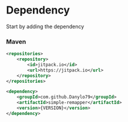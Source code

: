 # Dependency
Start by adding the dependency
### Maven
```xml
<repositories>
    <repository>
        <id>jitpack.io</id>
        <url>https://jitpack.io</url>
    </repository>
</repositories>
```

```xml
<dependency>
    <groupId>com.github.Danylo79</groupId>
    <artifactId>simple-remapper</artifactId>
    <version>{VERSION}</version>
</dependency>
```
